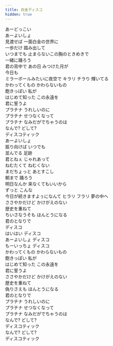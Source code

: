 ```yaml
---
title: 白金ディスコ
hidden: true
---
```

あーどっこい  
あーよいしょ  
見渡せば 一面白金の世界に  
一歩だけ 踏み出して  
いつまでも 止まらないこの胸のときめきで  
一緒に踊ろう  
君の背中で あの日 みつけた月が  
今日も  
ミラーボールみたいに夜空で キラリ チラり 輝いてる  
かわってくもの かわらないもの  
飽きっぽい 私が  
はじめて知った この永遠を  
君に誓うよ  
プラチナ うれしいのに  
プラチナ せつなくなって  
プラチナ なみだがでちゃうのは  
なんで? どして?  
ディスコティック  
あーよいしょ  
振り向けば いつでも  
並んでる 足跡  
君とねぇ じゃれあって  
ねむたくて ねむくない  
まだちょっと あとすこし  
朝まで 踊ろう  
明日なんか 来なくてもいいから  
ずっと こんな  
今日が続きますよぅになんて ヒラリ フラリ 夢の中へ  
ささやかだけど かけがえのない  
歴史を重ねて  
ちいさなうそも ほんとうになる  
君のとなりで  
ディスコ  
はいはい ディスコ  
あーよいしょ ディスコ  
もーいっちょ ディスコ  
かわってくもの かわらないもの  
飽きっぽい 私が  
はじめて知った この永遠を  
君に誓うよ  
ささやかだけど かけがえのない  
歴史を重ねて  
偽りさえも ほんとうになる  
君のとなりで  
プラチナ うれしいのに  
プラチナ せつなくなって  
プラチナ なみだがでちゃうのは  
なんで? どして?  
ディスコティック  
なんで? どして?  
ディスコティック  
